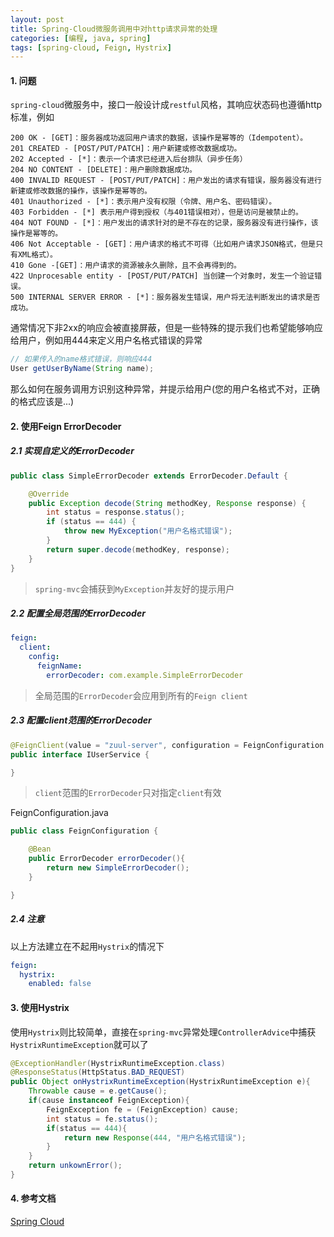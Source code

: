 ```yaml
---
layout: post
title: Spring-Cloud微服务调用中对http请求异常的处理
categories: [编程, java, spring]
tags: [spring-cloud, Feign, Hystrix]
---
```


#### 1. 问题
`spring-cloud`微服务中，接口一般设计成`restful`风格，其响应状态码也遵循http标准，例如

```
200 OK - [GET]：服务器成功返回用户请求的数据，该操作是幂等的（Idempotent）。
201 CREATED - [POST/PUT/PATCH]：用户新建或修改数据成功。
202 Accepted - [*]：表示一个请求已经进入后台排队（异步任务）
204 NO CONTENT - [DELETE]：用户删除数据成功。
400 INVALID REQUEST - [POST/PUT/PATCH]：用户发出的请求有错误，服务器没有进行新建或修改数据的操作，该操作是幂等的。
401 Unauthorized - [*]：表示用户没有权限（令牌、用户名、密码错误）。
403 Forbidden - [*] 表示用户得到授权（与401错误相对），但是访问是被禁止的。
404 NOT FOUND - [*]：用户发出的请求针对的是不存在的记录，服务器没有进行操作，该操作是幂等的。
406 Not Acceptable - [GET]：用户请求的格式不可得（比如用户请求JSON格式，但是只有XML格式）。
410 Gone -[GET]：用户请求的资源被永久删除，且不会再得到的。
422 Unprocesable entity - [POST/PUT/PATCH] 当创建一个对象时，发生一个验证错误。
500 INTERNAL SERVER ERROR - [*]：服务器发生错误，用户将无法判断发出的请求是否成功。
```

通常情况下非2xx的响应会被直接屏蔽，但是一些特殊的提示我们也希望能够响应给用户，例如用444来定义用户名格式错误的异常

```java
// 如果传入的name格式错误，则响应444
User getUserByName(String name);
```

那么如何在服务调用方识别这种异常，并提示给用户(您的用户名格式不对，正确的格式应该是...)

#### 2. 使用Feign ErrorDecoder

##### 2.1 实现自定义的ErrorDecoder

```java
public class SimpleErrorDecoder extends ErrorDecoder.Default {

    @Override
    public Exception decode(String methodKey, Response response) {
        int status = response.status();
        if (status == 444) {
            throw new MyException("用户名格式错误");
        }
        return super.decode(methodKey, response);
    }
}
```

> `spring-mvc`会捕获到`MyException`并友好的提示用户

##### 2.2 配置全局范围的ErrorDecoder

```yaml
feign:
  client:
    config:
      feignName:
        errorDecoder: com.example.SimpleErrorDecoder
```

> 全局范围的`ErrorDecoder`会应用到所有的`Feign client`

##### 2.3 配置client范围的ErrorDecoder
```java
@FeignClient(value = "zuul-server", configuration = FeignConfiguration.class)
public interface IUserService {

}
```

> `client`范围的`ErrorDecoder`只对指定`client`有效

FeignConfiguration.java
```java
public class FeignConfiguration {

    @Bean
    public ErrorDecoder errorDecoder(){
        return new SimpleErrorDecoder();    
    }

}
```

##### 2.4 注意
以上方法建立在不起用`Hystrix`的情况下

```yaml
feign:
  hystrix:
    enabled: false
```

#### 3. 使用Hystrix

使用`Hystrix`则比较简单，直接在`spring-mvc`异常处理`ControllerAdvice`中捕获`HystrixRuntimeException`就可以了

```java
@ExceptionHandler(HystrixRuntimeException.class)
@ResponseStatus(HttpStatus.BAD_REQUEST)
public Object onHystrixRuntimeException(HystrixRuntimeException e){
    Throwable cause = e.getCause();
    if(cause instanceof FeignException){
        FeignException fe = (FeignException) cause;
        int status = fe.status();
        if(status == 444){
            return new Response(444, "用户名格式错误");
        }
    }
    return unkownError();
}
```

#### 4. 参考文档
[Spring Cloud](http://cloud.spring.io/spring-cloud-static/Edgware.RELEASE/single/spring-cloud.html)